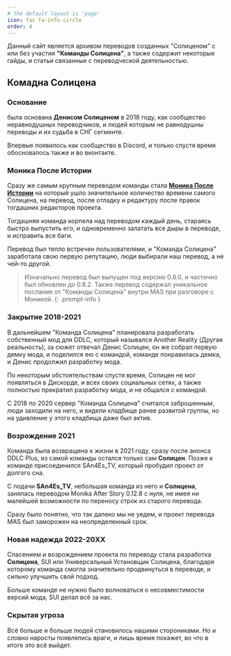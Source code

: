 ```yaml
---
# the default layout is 'page'
icon: fas fa-info-circle
order: 4
---
```


Данный сайт является архивом переводов созданных "Солиценом" с или без участия **"Команды Солицена"**, а также содержит некоторые гайды, и статьи связанные с переводческой деятельностью.

## Комадна Солицена
### Основание
была основана **Денисом Солиценом** в 2018 году, как сообщество неравнодушных переводчиков, и людей которым не равнодушны переводы и их судьба в СНГ сегменте. 

Впервые появилось как сообщество в Discord, и только спустя время обосновалось также и во вконтакте.

### Моника После Истории
Сразу же самым крупным переводом команды стала [**Моника После Истории**](https://github.com/DenisSolicen/MAS-Russifier) на который ушло значительное количество времени самого Солицена, на перевод, после отладку и редактуру после правок тогдашних редакторов проекта. 

Тогдашняя команда корпела над переводом каждый день, стараясь быстро выпустить его, и одновременно залатать все дыры в переводе, и исправить все баги.

Перевод был тепло встречен пользователями, и "Команда Солицена" заработала свою первую репутацию, люди выбирали наш перевод, а не чей-то другой. 

> Изначально перевод был выпущен под версию 0.8.0, и частично был обновлен до 0.8.2. Также перевод содержал уникальное послание от "Команды Солицена" внутри MAS при разговоре с Моникой.
{: .prompt-info }

### Закрытие 2018-2021
В дальнейшем "Команда Солицена" планировала разработать собственный мод для DDLC, который назывался Another Reality (Другая реальность), за сюжет отвечал Денис Солицен, он же собрал первую демку мода, и поделился ею с командой, команде понравилась демка, и Денис продолжил разработку мода. 

По некоторым обстоятельствам спустя время, Солицен не мог появляться в Дискорде, и всех своих социальных сетях, а также полностью прекратил разработку мода, и не общался с командой.

С 2018 по 2020 сервер "Команда Солицена" считался заброшенным, люди заходили на него, и видели кладбище ранее развитой группы, но на удивление у этого кладбища даже был актив.

### Возрождение 2021
Команда была возвращена к жизни в 2021 году, сразу после анонса DDLC Plus, из самой команды остался только сам **Солицен**. Позже к команде присоединился SAn4Es_TV, который пробудил проект от долгого сна. 

С подачи **SAn4Es_TV**, небольшая команда из него и **Солицена**, занялась переводом Monika After Story 0.12.8 с нуля, не имея ни малейшей возможности по переносу строк из старого перевода.

Сразу было понятно, что так далеко мы не уедем, и проект перевода MAS был заморожен на неопределенный срок.

### Новая надежда 2022-20XX
Спасением и возрождением проекта по переводу стала разработка **Солицена**, SUI или Универсальный Установщик Солицена, благодаря которому команда смогла значительно продвинуться в переводе, и сильно улучшить свой подход. 

Больше команде не нужно было волноваться о несовместимости версий мода, SUI делал всё за нас.

### Скрытая угроза
Всё больше и больше людей становилось нашими сторониками. Но и словно наросты появлялись враги, и лишь время покажет, во что в итоге это всё выйдет.